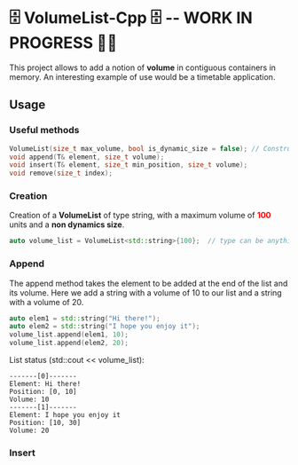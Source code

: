 # 🗄 VolumeList-Cpp 🗄 -- WORK IN PROGRESS 👨‍💻


This project allows to add a notion of **volume** in contiguous containers in memory. 
An interesting example of use would be a timetable application.

## Usage

### Useful methods
```cc
VolumeList(size_t max_volume, bool is_dynamic_size = false); // Constructor
void append(T& element, size_t volume);
void insert(T& element, size_t min_position, size_t volume);
void remove(size_t index);
```

### Creation

Creation of a **VolumeList** of type string, with a maximum volume of <span style="color:red;">**100**</span> units and a **non dynamics size**.

```cc
auto volume_list = VolumeList<std::string>{100};  // type can be anything.
```

### Append
The append method takes the element to be added at the end of the list and its volume.
Here we add a string with a volume of 10 to our list and a string with a volume of 20.
```cc
auto elem1 = std::string("Hi there!");
auto elem2 = std::string("I hope you enjoy it");
volume_list.append(elem1, 10);
volume_list.append(elem2, 20);
```

List status (std::cout << volume_list):

```
-------[0]-------
Element: Hi there!
Position: [0, 10]
Volume: 10
-------[1]-------
Element: I hope you enjoy it
Position: [10, 30]
Volume: 20
```

### Insert
